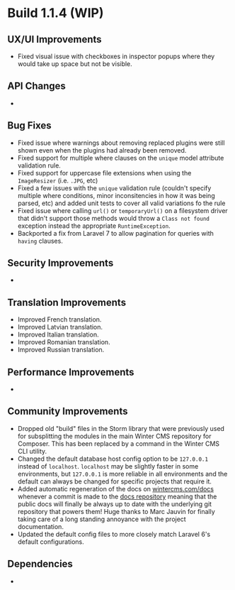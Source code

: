 # Build 1.1.4 (WIP)

## UX/UI Improvements
- Fixed visual issue with checkboxes in inspector popups where they would take up space but not be visible.

## API Changes
-

## Bug Fixes
- Fixed issue where warnings about removing replaced plugins were still shown even when the plugins had already been removed.
- Fixed support for multiple where clauses on the `unique` model attribute validation rule.
- Fixed support for uppercase file extensions when using the `ImageResizer` (i.e. `.JPG`, etc)
- Fixed a few issues with the `unique` validation rule (couldn't specify multiple where conditions, minor inconsitencies in how it was being parsed, etc) and added unit tests to cover all valid variations fo the rule
- Fixed issue where calling `url()` or `temporaryUrl()` on a filesystem driver that didn't support those methods would throw a `Class not found` exception instead the appropriate `RuntimeException`.
- Backported a fix from Laravel 7 to allow pagination for queries with `having` clauses.

## Security Improvements
-

## Translation Improvements
- Improved French translation.
- Improved Latvian translation.
- Improved Italian translation.
- Improved Romanian translation.
- Improved Russian translation.

## Performance Improvements
-

## Community Improvements
- Dropped old "build" files in the Storm library that were previously used for subsplitting the modules in the main Winter CMS repository for Composer. This has been replaced by a command in the Winter CMS CLI utility.
- Changed the default database host config option to be `127.0.0.1` instead of `localhost`. `localhost` may be slightly faster in some environments, but `127.0.0.1` is more reliable in all environments and the default can always be changed for specific projects that require it.
- Added automatic regeneration of the docs on [wintercms.com/docs](https://wintercms.com/docs) whenever a commit is made to the [docs repository](https://github.com/wintercms/docs) meaning that the public docs will finally be always up to date with the underlying git repository that powers them! Huge thanks to Marc Jauvin for finally taking care of a long standing annoyance with the project documentation.
- Updated the default config files to more closely match Laravel 6's default configurations.

## Dependencies
-
